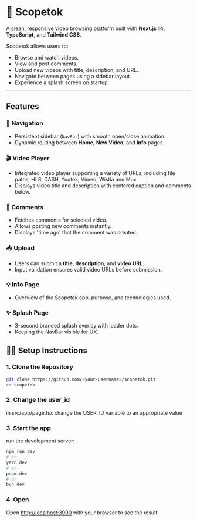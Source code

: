 # 🎥 Scopetok

A clean, responsive video browsing platform built with **Next.js 14**, **TypeScript**, and **Tailwind CSS**.

Scopetok allows users to:

- Browse and watch videos.
- View and post comments.
- Upload new videos with title, description, and URL.
- Navigate between pages using a sidebar layout.
- Experience a splash screen on startup.

---

## Features

### 🧭 Navigation

- Persistent sidebar (`NavBar`) with smooth open/close animation.
- Dynamic routing between **Home**, **New Video**, and **Info** pages.

### 🎬 Video Player

- Integrated video player supporting a variety of URLs, including file paths, HLS, DASH, Youtok, Vimeo, Wistia and Mux
- Displays video title and description with centered caption and comments below.

### 💬 Comments

- Fetches comments for selected video.
- Allows posting new comments instantly.
- Displays 'time ago' that the comment was created.

### 📤 Upload

- Users can submit a **title**, **description**, and **video URL**.
- Input validation ensures valid video URLs before submission.

### 💡 Info Page

- Overview of the Scopetok app, purpose, and technologies used.

### ✨ Splash Page

- 3-second branded splash overlay with loader dots.
- Keeping the NavBar visible for UX.

## 🧑‍💻 Setup Instructions

### 1. Clone the Repository

```bash
git clone https://github.com/<your-username>/scopetok.git
cd scopetok
```

### 2. Change the user_id

in src/app/page.tsx change the USER_ID variable to an appropriate value

### 3. Start the app

run the development server:

```bash
npm run dev
# or
yarn dev
# or
pnpm dev
# or
bun dev
```

### 4. Open

Open [http://localhost:3000](http://localhost:3000) with your browser to see the result.
